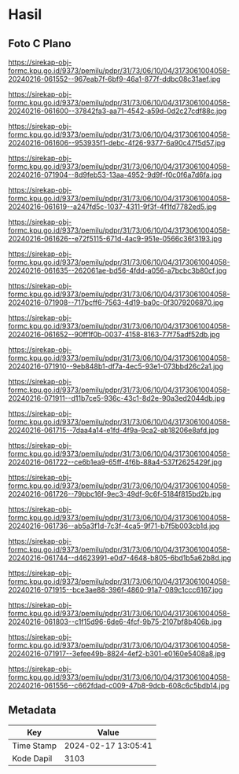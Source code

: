 # Hasil

## Foto C Plano

https://sirekap-obj-formc.kpu.go.id/9373/pemilu/pdpr/31/73/06/10/04/3173061004058-20240216-061552--967eab7f-6bf9-46a1-877f-ddbc08c31aef.jpg

https://sirekap-obj-formc.kpu.go.id/9373/pemilu/pdpr/31/73/06/10/04/3173061004058-20240216-061600--37842fa3-aa71-4542-a59d-0d2c27cdf88c.jpg

https://sirekap-obj-formc.kpu.go.id/9373/pemilu/pdpr/31/73/06/10/04/3173061004058-20240216-061606--953935f1-debc-4f26-9377-6a90c47f5d57.jpg

https://sirekap-obj-formc.kpu.go.id/9373/pemilu/pdpr/31/73/06/10/04/3173061004058-20240216-071904--8d9feb53-13aa-4952-9d9f-f0c0f6a7d6fa.jpg

https://sirekap-obj-formc.kpu.go.id/9373/pemilu/pdpr/31/73/06/10/04/3173061004058-20240216-061619--a247fd5c-1037-4311-9f3f-4f1fd7782ed5.jpg

https://sirekap-obj-formc.kpu.go.id/9373/pemilu/pdpr/31/73/06/10/04/3173061004058-20240216-061626--e72f5115-671d-4ac9-951e-0566c36f3193.jpg

https://sirekap-obj-formc.kpu.go.id/9373/pemilu/pdpr/31/73/06/10/04/3173061004058-20240216-061635--262061ae-bd56-4fdd-a056-a7bcbc3b80cf.jpg

https://sirekap-obj-formc.kpu.go.id/9373/pemilu/pdpr/31/73/06/10/04/3173061004058-20240216-071908--717bcff6-7563-4d19-ba0c-0f3079206870.jpg

https://sirekap-obj-formc.kpu.go.id/9373/pemilu/pdpr/31/73/06/10/04/3173061004058-20240216-061652--90ff1f0b-0037-4158-8163-77f75adf52db.jpg

https://sirekap-obj-formc.kpu.go.id/9373/pemilu/pdpr/31/73/06/10/04/3173061004058-20240216-071910--9eb848b1-df7a-4ec5-93e1-073bbd26c2a1.jpg

https://sirekap-obj-formc.kpu.go.id/9373/pemilu/pdpr/31/73/06/10/04/3173061004058-20240216-071911--d11b7ce5-936c-43c1-8d2e-90a3ed2044db.jpg

https://sirekap-obj-formc.kpu.go.id/9373/pemilu/pdpr/31/73/06/10/04/3173061004058-20240216-061715--7daa4a14-e1fd-4f9a-9ca2-ab18206e8afd.jpg

https://sirekap-obj-formc.kpu.go.id/9373/pemilu/pdpr/31/73/06/10/04/3173061004058-20240216-061722--ce6b1ea9-65ff-4f6b-88a4-537f2625429f.jpg

https://sirekap-obj-formc.kpu.go.id/9373/pemilu/pdpr/31/73/06/10/04/3173061004058-20240216-061726--79bbc16f-9ec3-49df-9c6f-5184f815bd2b.jpg

https://sirekap-obj-formc.kpu.go.id/9373/pemilu/pdpr/31/73/06/10/04/3173061004058-20240216-061736--ab5a3f1d-7c3f-4ca5-9f71-b7f5b003cb1d.jpg

https://sirekap-obj-formc.kpu.go.id/9373/pemilu/pdpr/31/73/06/10/04/3173061004058-20240216-061744--d4623991-e0d7-4648-b805-6bd1b5a62b8d.jpg

https://sirekap-obj-formc.kpu.go.id/9373/pemilu/pdpr/31/73/06/10/04/3173061004058-20240216-071915--bce3ae88-396f-4860-91a7-089c1ccc6167.jpg

https://sirekap-obj-formc.kpu.go.id/9373/pemilu/pdpr/31/73/06/10/04/3173061004058-20240216-061803--c1f15d96-6de6-4fcf-9b75-2107bf8b406b.jpg

https://sirekap-obj-formc.kpu.go.id/9373/pemilu/pdpr/31/73/06/10/04/3173061004058-20240216-071917--3efee49b-8824-4ef2-b301-e0160e5408a8.jpg

https://sirekap-obj-formc.kpu.go.id/9373/pemilu/pdpr/31/73/06/10/04/3173061004058-20240216-061556--c662fdad-c009-47b8-9dcb-608c6c5bdb14.jpg


## Metadata

| Key        | Value               |
| ---------- | ------------------- |
| Time Stamp | 2024-02-17 13:05:41 |
| Kode Dapil | 3103                |




